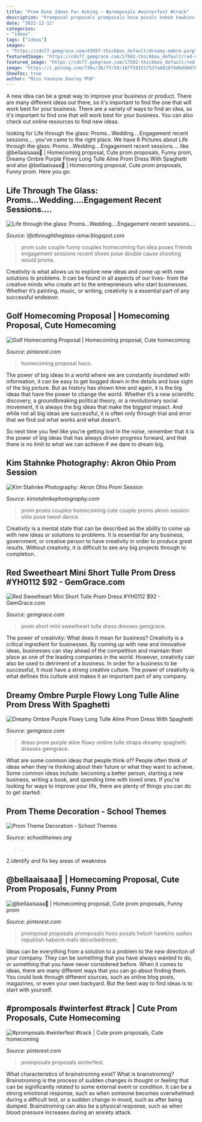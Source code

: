 ```yaml
---
title: "Prom Date Ideas For Asking ~ #promposals #winterfest #track"
description: "Promposal proposals promposals hoco posals heboh hawkins sadies republish haberm mahi decorbedroom"
date: "2022-12-11"
categories:
- "ideas"
tags: ["ideas"]
images:
- "https://cdn77.gemgrace.com/43597-thickbox_default/dreamy-ombre-purple-flowy-long-tulle-aline-prom-dress-with-spaghetti-straps.jpg"
featuredImage: "https://cdn77.gemgrace.com/17502-thickbox_default/red-sweetheart-mini-short-tulle-prom-dress.jpg"
featured_image: "https://cdn77.gemgrace.com/17502-thickbox_default/red-sweetheart-mini-short-tulle-prom-dress.jpg"
image: "https://i.pinimg.com/736x/16/7f/59/167f591517537a6828f4d6ddb07867d6--dance-proposal-proposal-ideas.jpg"
ShowToc: true
author: "Miss Yasmine Dooley PhD"
---
```



A new idea can be a great way to improve your business or product. There are many different ideas out there, so it's important to find the one that will work best for your business. There are a variety of ways to find an idea, so it's important to find one that will work best for your business. You can also check out online resources to find new ideas.

	

		
looking for Life through the glass: Proms...Wedding....Engagement recent sessions.... you've came to the right place. We have 8 Pictures about Life through the glass: Proms...Wedding....Engagement recent sessions.... like @bellaaisaaa🖤 | Homecoming proposal, Cute prom proposals, Funny prom, Dreamy Ombre Purple Flowy Long Tulle Aline Prom Dress With Spaghetti and also @bellaaisaaa🖤 | Homecoming proposal, Cute prom proposals, Funny prom. Here you go:
		
    
## Life Through The Glass: Proms...Wedding....Engagement Recent Sessions....

<img loading=lazy src="http://1.bp.blogspot.com/-F6Zb6brfShA/UXtCZUARcWI/AAAAAAAABU8/XMab8AcA_Dg/s1600/1wmDSC_4965.JPG" onerror="this.onerror=null;this.src='https://tse1.mm.bing.net/th?id=OIP.Z0gas9vF_B_SyPhWLiUGCQHaKr&amp;pid=15.1';" alt="Life through the glass: Proms...Wedding....Engagement recent sessions....">

_Source: lifethroughtheglass-amw.blogspot.com_

>prom cute couple funny couples homecoming fun idea poses friends engagement sessions recent shoes pose double cause shooting would proms. 

	

Creativity is what allows us to explore new ideas and come up with new solutions to problems. It can be found in all aspects of our lives- from the creative minds who create art to the entrepreneurs who start businesses. Whether it’s painting, music, or writing, creativity is a essential part of any successful endeavor.

    
## Golf Homecoming Proposal | Homecoming Proposal, Cute Homecoming

<img loading=lazy src="https://i.pinimg.com/736x/39/b8/49/39b849896f66b825868560e08b863cc9.jpg" onerror="this.onerror=null;this.src='https://tse3.mm.bing.net/th?id=OIP.S5ATs6CPTlrClZ9L47_xUwHaJ3&amp;pid=15.1';" alt="Golf Homecoming Proposal | Homecoming proposal, Cute homecoming">

_Source: pinterest.com_

>homecoming proposal hoco. 

	

The power of big ideas
In a world where we are constantly inundated with information, it can be easy to get bogged down in the details and lose sight of the big picture. But as history has shown time and again, it is the big ideas that have the power to change the world.
Whether it’s a new scientific discovery, a groundbreaking political theory, or a revolutionary social movement, it is always the big ideas that make the biggest impact. And while not all big ideas are successful, it is often only through trial and error that we find out what works and what doesn’t.

So next time you feel like you’re getting lost in the noise, remember that it is the power of big ideas that has always driven progress forward, and that there is no limit to what we can achieve if we dare to dream big.

    
## Kim Stahnke Photography: Akron Ohio Prom Session

<img loading=lazy src="http://1.bp.blogspot.com/_XuuxiOlRW-k/S-iW7wizWcI/AAAAAAAAICQ/-7stB6d5PUw/s1600/Alisha+%26+Josh+(prom)-49.jpg" onerror="this.onerror=null;this.src='https://tse1.mm.bing.net/th?id=OIP.Zvz_KWvGk0mrn_u6aD17CAHaLG&amp;pid=15.1';" alt="Kim Stahnke Photography: Akron Ohio Prom Session">

_Source: kimstahnkephotography.com_

>prom poses couples homecoming cute couple proms akron session ohio pose tweet dance. 

	

Creativity is a mental state that can be described as the ability to come up with new ideas or solutions to problems. It is essential for any business, government, or creative person to have creativity in order to produce great results. Without creativity, it is difficult to see any big projects through to completion.

    
## Red Sweetheart Mini Short Tulle Prom Dress #YH0112 $92 - GemGrace.com

<img loading=lazy src="https://cdn77.gemgrace.com/17502-thickbox_default/red-sweetheart-mini-short-tulle-prom-dress.jpg" onerror="this.onerror=null;this.src='https://tse4.mm.bing.net/th?id=OIP.AFyxILEEflqGu-JtRCoXMgHaJH&amp;pid=15.1';" alt="Red Sweetheart Mini Short Tulle Prom Dress #YH0112 $92 - GemGrace.com">

_Source: gemgrace.com_

>prom short mini sweetheart tulle dress dresses gemgrace. 

	

The power of creativity: What does it mean for business?
Creativity is a critical ingredient for businesses. By coming up with new and innovative ideas, businesses can stay ahead of the competition and maintain their place as one of the leading companies in the world. However, creativity can also be used to detriment of a business. In order for a business to be successful, it must have a strong creative culture. The power of creativity is what defines this culture and makes it an important part of any company.

    
## Dreamy Ombre Purple Flowy Long Tulle Aline Prom Dress With Spaghetti

<img loading=lazy src="https://cdn77.gemgrace.com/43597-thickbox_default/dreamy-ombre-purple-flowy-long-tulle-aline-prom-dress-with-spaghetti-straps.jpg" onerror="this.onerror=null;this.src='https://tse3.mm.bing.net/th?id=OIP.Sbz2cgyQyAFZr4isNatxBAHaJH&amp;pid=15.1';" alt="Dreamy Ombre Purple Flowy Long Tulle Aline Prom Dress With Spaghetti">

_Source: gemgrace.com_

>dress prom purple aline flowy ombre tulle straps dreamy spaghetti dresses gemgrace. 

	

What are some common ideas that people think of?
People often think of ideas when they're thinking about their future or what they want to achieve. Some common ideas include: becoming a better person, starting a new business, writing a book, and spending time with loved ones. If you're looking for ways to improve your life, there are plenty of things you can do to get started.

    
## Prom Theme Decoration - School Themes

<img loading=lazy src="https://www.schoolthemes.org/wp-content/uploads/2020/09/prom-theme-decoration.jpg" onerror="this.onerror=null;this.src='https://tse3.mm.bing.net/th?id=OIP.7Idpc-UTtYo2HHMsMXCc2gHaE5&amp;pid=15.1';" alt="Prom Theme Decoration - School Themes">

_Source: schoolthemes.org_

>. 

	

2.identify and fix key areas of weakness 

    
## @bellaaisaaa🖤 | Homecoming Proposal, Cute Prom Proposals, Funny Prom

<img loading=lazy src="https://i.pinimg.com/736x/19/b5/a6/19b5a6e2b6b0bd860cbb0f8315411de0.jpg" onerror="this.onerror=null;this.src='https://tse3.mm.bing.net/th?id=OIP.4ASa4udMJRxmAo_8kUkJdAHaJ4&amp;pid=15.1';" alt="@bellaaisaaa🖤 | Homecoming proposal, Cute prom proposals, Funny prom">

_Source: pinterest.com_

>promposal proposals promposals hoco posals heboh hawkins sadies republish haberm mahi decorbedroom. 

	

Ideas can be everything from a solution to a problem to the new direction of your company. They can be something that you have always wanted to do, or something that you have never considered before. When it comes to ideas, there are many different ways that you can go about finding them. You could look through different sources, such as online blog posts, magazines, or even your own backyard. But the best way to find ideas is to start with yourself.

    
## #promposals #winterfest #track | Cute Prom Proposals, Cute Homecoming

<img loading=lazy src="https://i.pinimg.com/736x/16/7f/59/167f591517537a6828f4d6ddb07867d6--dance-proposal-proposal-ideas.jpg" onerror="this.onerror=null;this.src='https://tse3.mm.bing.net/th?id=OIP.3Fn1IiFbKGk1WGX5qJb32gHaJ3&amp;pid=15.1';" alt="#promposals #winterfest #track | Cute prom proposals, Cute homecoming">

_Source: pinterest.com_

>promposals proposals winterfest. 

	

What characteristics of brainstroming exist?
What is brainstroming? Brainstroming is the process of sudden changes in thought or feeling that can be significantly related to some external event or condition. It can be a strong emotional response, such as when someone becomes overwhelmed during a difficult test, or a sudden change in mood, such as after being dumped. Brainstroming can also be a physical response, such as when blood pressure increases during an anxiety attack.

